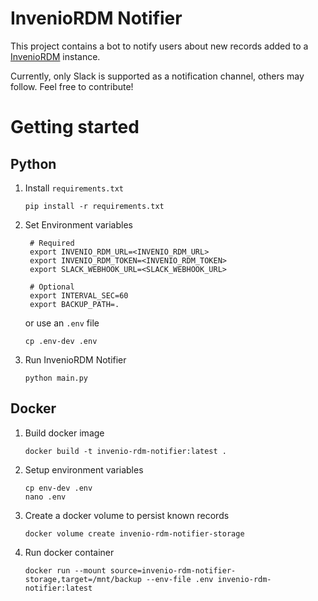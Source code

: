 # InvenioRDM Notifier

This project contains a bot to notify users about new records added to a [InvenioRDM](https://inveniosoftware.org/) instance.

Currently, only Slack is supported as a notification channel, others may follow. Feel free to contribute!

# Getting started

## Python

1. Install `requirements.txt`
    ```shell
    pip install -r requirements.txt
    ```
2. Set Environment variables
   ```shell
    # Required
    export INVENIO_RDM_URL=<INVENIO_RDM_URL>
    export INVENIO_RDM_TOKEN=<INVENIO_RDM_TOKEN>
    export SLACK_WEBHOOK_URL=<SLACK_WEBHOOK_URL>
    
    # Optional
    export INTERVAL_SEC=60
    export BACKUP_PATH=.
   ```
   or use an `.env` file
   ```
   cp .env-dev .env
   ```
3. Run InvenioRDM Notifier
   ```shell
   python main.py
   ```

## Docker
1. Build docker image
   ```shell
   docker build -t invenio-rdm-notifier:latest .
   ```
2. Setup environment variables
   ```shell
   cp env-dev .env
   nano .env
   ```

3. Create a docker volume to persist known records
   ```shell
   docker volume create invenio-rdm-notifier-storage
   ```
4. Run docker container
   ```shell
   docker run --mount source=invenio-rdm-notifier-storage,target=/mnt/backup --env-file .env invenio-rdm-notifier:latest 
   ```
